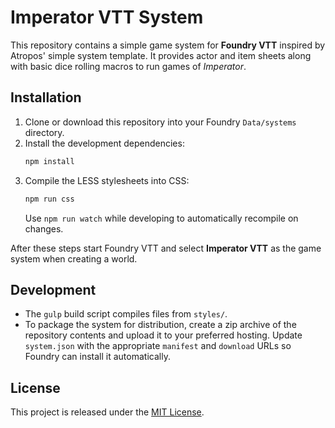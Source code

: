 # Imperator VTT System

This repository contains a simple game system for **Foundry VTT** inspired by Atropos' simple system template. It provides actor and item sheets along with basic dice rolling macros to run games of *Imperator*.

## Installation

1. Clone or download this repository into your Foundry `Data/systems` directory.
2. Install the development dependencies:
   ```bash
   npm install
   ```
3. Compile the LESS stylesheets into CSS:
   ```bash
   npm run css
   ```
   Use `npm run watch` while developing to automatically recompile on changes.

After these steps start Foundry VTT and select **Imperator VTT** as the game system when creating a world.


## Development

- The `gulp` build script compiles files from `styles/`.
- To package the system for distribution, create a zip archive of the repository contents and upload it to your preferred hosting. Update `system.json` with the appropriate `manifest` and `download` URLs so Foundry can install it automatically.

## License

This project is released under the [MIT License](LICENSE.txt).

